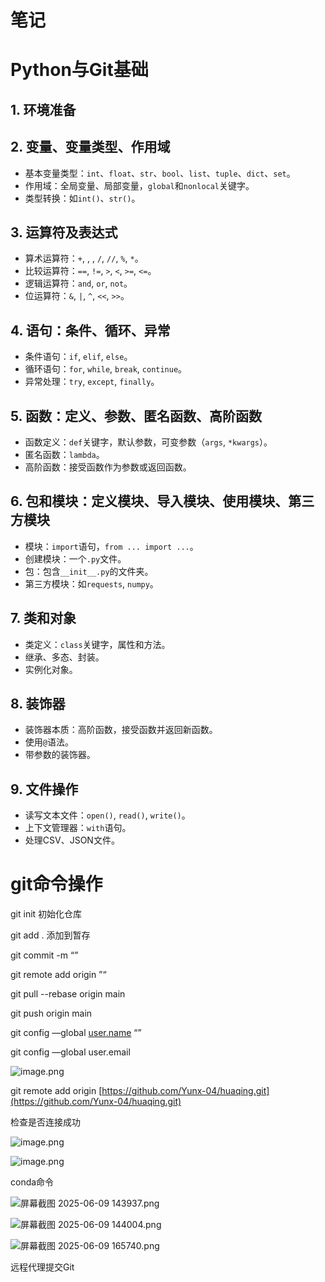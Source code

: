 # 笔记

# Python与Git基础

## 1. 环境准备

## 2. 变量、变量类型、作用域

- 基本变量类型：`int`、`float`、`str`、`bool`、`list`、`tuple`、`dict`、`set`。
- 作用域：全局变量、局部变量，`global`和`nonlocal`关键字。
- 类型转换：如`int()`、`str()`。

## 3. 运算符及表达式

- 算术运算符：`+`, , , `/`, `//`, `%`, `*`。
- 比较运算符：`==`, `!=`, `>`, `<`, `>=`, `<=`。
- 逻辑运算符：`and`, `or`, `not`。
- 位运算符：`&`, `|`, `^`, `<<`, `>>`。

## 4. 语句：条件、循环、异常

- 条件语句：`if`, `elif`, `else`。
- 循环语句：`for`, `while`, `break`, `continue`。
- 异常处理：`try`, `except`, `finally`。

## 5. 函数：定义、参数、匿名函数、高阶函数

- 函数定义：`def`关键字，默认参数，可变参数（`args`, `*kwargs`）。
- 匿名函数：`lambda`。
- 高阶函数：接受函数作为参数或返回函数。

## 6. 包和模块：定义模块、导入模块、使用模块、第三方模块

- 模块：`import`语句，`from ... import ...`。
- 创建模块：一个`.py`文件。
- 包：包含`__init__.py`的文件夹。
- 第三方模块：如`requests`, `numpy`。

## 7. 类和对象

- 类定义：`class`关键字，属性和方法。
- 继承、多态、封装。
- 实例化对象。

## 8. 装饰器

- 装饰器本质：高阶函数，接受函数并返回新函数。
- 使用`@`语法。
- 带参数的装饰器。

## 9. 文件操作

- 读写文本文件：`open()`, `read()`, `write()`。
- 上下文管理器：`with`语句。
- 处理CSV、JSON文件。

# git命令操作

git init 初始化仓库

git add . 添加到暂存

git commit -m “” 

git remote add origin ”“

git pull --rebase origin main 

git push origin main

git config —global [user.name](http://user.name) “”

git config —global user.email

![image.png](image.png)

git remote add origin [https://github.com/Yunx-04/huaqing.git](https://github.com/Yunx-04/huaqing.git)

检查是否连接成功

![image.png](image%201.png)

![image.png](image%202.png)

conda命令

![屏幕截图 2025-06-09 143937.png](%E5%B1%8F%E5%B9%95%E6%88%AA%E5%9B%BE_2025-06-09_143937.png)

![屏幕截图 2025-06-09 144004.png](%E5%B1%8F%E5%B9%95%E6%88%AA%E5%9B%BE_2025-06-09_144004.png)

![屏幕截图 2025-06-09 165740.png](%E5%B1%8F%E5%B9%95%E6%88%AA%E5%9B%BE_2025-06-09_165740.png)

远程代理提交Git